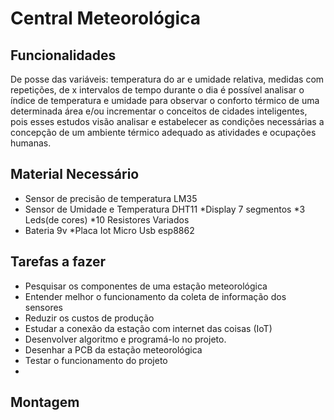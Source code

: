 # Central Meteorológica



## Funcionalidades
De posse das variáveis:  temperatura do ar e umidade relativa, medidas com repetições, de x intervalos de tempo durante o dia é possível analisar o índice de temperatura e umidade para observar o conforto térmico de uma determinada área e/ou incrementar o conceitos de cidades inteligentes, pois esses estudos visão analisar e estabelecer as condições necessárias a concepção de um ambiente térmico adequado as atividades e ocupações humanas.  


## Material Necessário

* Sensor de precisão de temperatura LM35 
* Sensor de Umidade e Temperatura DHT11
*Display 7 segmentos
*3 Leds(de cores)
*10 Resistores Variados
* Bateria 9v
*Placa Iot Micro Usb esp8862

## Tarefas a fazer

 - Pesquisar os componentes de uma estação meteorológica
 - Entender melhor o funcionamento da coleta de informação dos sensores
 - Reduzir os custos de produção
 - Estudar a conexão da estação com internet das coisas (IoT)
 - Desenvolver algoritmo e programá-lo no projeto.
 - Desenhar a PCB da estação meteorológica
 - Testar o funcionamento do projeto
 - 

## Montagem